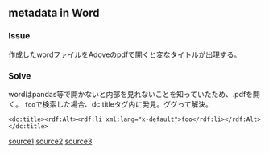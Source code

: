## metadata in Word

### Issue

作成したwordファイルをAdoveのpdfで開くと変なタイトルが出現する。

### Solve

wordはpandas等で開かないと内部を見れないことを知っていたため、.pdfを開く。
`foo`で検索した場合、dc:titleタグ内に発見。ググって解決。


```
<dc:title><rdf:Alt><rdf:li xml:lang="x-default">foo</rdf:li></rdf:Alt></dc:title>
```

[source1](https://www.google.co.jp/search?q=%3Cdc%3Atitle%3E%3Crdf%3AAlt%3E%3Crdf%3Ali+xml%3Alang%3D%22x-default%22%3E&ie=&oe=)
[source2](http://blog.martinfenner.org/2015/03/20/metadata-in-microsoft-word-documents/)
[source3](https%3A%2F%2Fsupport.office.com%2Fja-jp%2Farticle%2Foffice-%E3%83%95%E3%82%A1%E3%82%A4%E3%83%AB%E3%81%AE%E3%83%97%E3%83%AD%E3%83%91%E3%83%86%E3%82%A3%E3%82%92%E8%A1%A8%E7%A4%BA%E3%81%BE%E3%81%9F%E3%81%AF%E5%A4%89%E6%9B%B4%E3%81%99%E3%82%8B-21d604c2-481e-4379-8e54-1dd4622c6b75%23viewcreate16)
